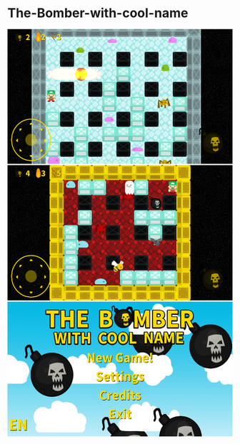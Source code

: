 # The-Bomber-with-cool-name
![Screenshot](screenshots/Screenshot_2017-08-30-16-44-52.png)
![Screenshot](screenshots/Screenshot_2017-08-30-17-16-29.png)
![Screenshot](screenshots/Screenshot_2017-08-30-17-35-36.png)
